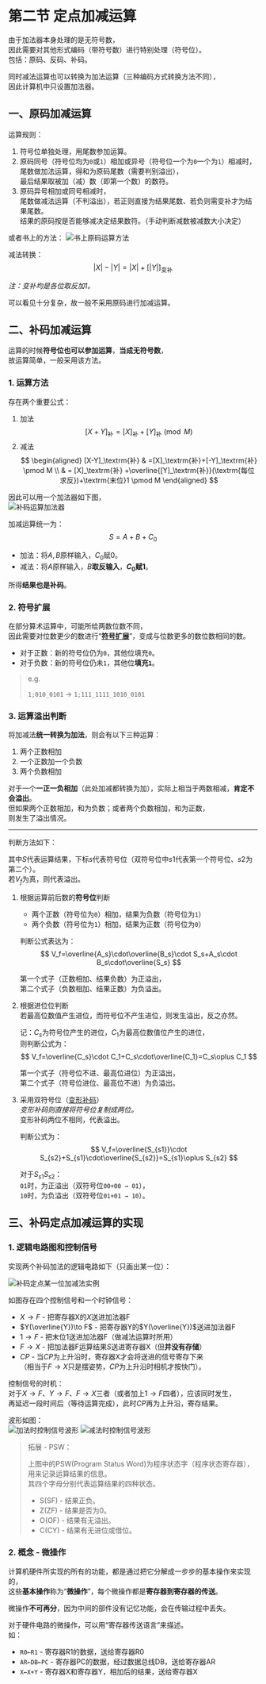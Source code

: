 # 第二节 定点加减运算

由于加法器本身处理的是无符号数，  
因此需要对其他形式编码（带符号数）进行特别处理（符号位）。  
包括：原码、反码、补码。

同时减法运算也可以转换为加法运算（三种编码方式转换方法不同），  
因此计算机中只设置加法器。

## 一、原码加减运算

运算规则：

1. 符号位单独处理，用尾数参加运算。
2. 原码同号（符号位均为`0`或`1`）相加或异号（符号位一个为`0`一个为`1`）相减时，  
   尾数做加法运算，得和为原码尾数（需要判别溢出），  
   最后结果取被加（减）数（即第一个数）的数符。
3. 原码异号相加或同号相减时，  
   尾数做减法运算（不判溢出），若正则直接为结果尾数、若负则需变补才为结果尾数。  
   结果的原码按是否能够减决定结果数符。（手动判断减数被减数大小决定）

或者书上的方法：
![书上原码运算方法](images/4.2.Machine_Arithmetic-2--03-20_14-34-13.png)  

减法转换：
$$
|X|-|Y| = |X| + [|Y|]_\textrm{变补}
$$

*注：变补均是各位取反加$1$。*

可以看见十分复杂，故一般不采用原码进行加减运算。

## 二、补码加减运算

运算的时候**符号位也可以参加运算**，**当成无符号数**，  
故运算简单，一般采用该方法。

### 1. 运算方法

存在两个重要公式：

1. 加法
   $$
   [X+Y]_\textrm{补}=[X]_\textrm{补}+[Y]_\textrm{补} \pmod M
   $$
2. 减法
   $$
   \begin{aligned}
   [X-Y]_\textrm{补} & =[X]_\textrm{补}+[-Y]_\textrm{补} \pmod M \\ & = [X]_\textrm{补}   +\overline{[Y]_\textrm{补}}(\textrm{每位求反})+\textrm{末位}1 \pmod M
   \end{aligned}
   $$

因此可以用一个加法器如下图，  
![补码运算加法器](images/4.2.Machine_Arithmetic-2--03-20_14-37-16.png)  

加减运算统一为：
$$
S=A+B+C_0
$$

* 加法：将$A,B$原样输入，$C_0$赋$0$。
* 减法：将$A$原样输入，$B$**取反输入**，**$C_0$赋$1$**。

所得**结果也是补码**。

### 2. 符号扩展

在部分算术运算中，可能所给两数位数不同，  
因此需要对位数更少的数进行“[**符号扩展**](../../Ep.2%20数据的机器层次表示/2.3%20十进制、非数值和类型转换/2.3-Data_Representation-3_4_5.md#三类型转换)”，变成与位数更多的数位数相同的数。

* 对于正数：新的符号位仍为`0`，其他位填充`0`。
* 对于负数：新的符号位仍未`1`，其他位**填充`1`**。

> e.g.
>
> `1;010_0101` → `1;111_1111_1010_0101`

### 3. 运算溢出判断

将加减法**统一转换为加法**，则会有以下三种运算：

1. 两个正数相加
2. 一个正数加一个负数
3. 两个负数相加

对于一个**一正一负相加**（此处加减都转换为加），实际上相当于两数相减，**肯定不会溢出**。  
但如果两个正数相加，和为负数；或者两个负数相加，和为正数，  
则发生了溢出情况。

---

判断方法如下：

其中$S$代表运算结果，下标$s$代表符号位（双符号位中$s1$代表第一个符号位、$s2$为第二个）。  
若$V_f$为真，则代表溢出。

1. 根据运算前后数的**符号位**判断
   * 两个正数（符号位为`0`）相加，结果为负数（符号位为`1`）
   * 两个负数（符号位为`1`）相加，结果为正数（符号位为`0`）

   判断公式表达为：
   $$
   V_f=\overline{A_s}\cdot\overline{B_s}\cdot S_s+A_s\cdot B_s\cdot\overline{S_s}
   $$

   第一个式子（正数相加、结果负数）为正溢出，  
   第二个式子（负数相加、结果正数）为负溢出。
2. 根据进位位判断  
   若最高位数值产生进位，而符号位不产生进位，则发生溢出，反之亦然。

   记：$C_s$为符号位产生的进位，$C_1$为最高位数值位产生的进位，  
   则判断公式为：
   $$
   V_f=\overline{C_s}\cdot C_1+C_s\cdot\overline{C_1}=C_s\oplus C_1
   $$

   第一个式子（符号位不进、最高位进位）为正溢出，  
   第二个式子（符号位进位、最高位不进）为负溢出。
3. 采用双符号位（[变形补码](../../Ep.2%20数据的机器层次表示/2.1%20数值数据的表示/2.1-Data_Representation-1.md#2-变形补码)）  
   *变形补码则直接将符号位复制成两位。*  
   变形补码两位不相同，代表溢出。

   判断公式为：
   $$
   V_f=\overline{S_{s1}}\cdot S_{s2}+S_{s1}\cdot\overline{S_{s2}}=S_{s1}\oplus S_{s2}
   $$

   对于$S_{s1} S_{s2}$：  
   `01`时，为正溢出（双符号位`00+00 → 01`），  
   `10`时，为负溢出（双符号位`01+01 → 10`）。

## 三、补码定点加减运算的实现

### 1. 逻辑电路图和控制信号

实现两个补码加法的逻辑电路如下（只画出某一位）：

![补码定点某一位加减法实例](images/4.2.Machine_Arithmetic-2--03-17_08-45-11.png)

如图存在四个控制信号和一个时钟信号：

* $X\to F$ - 把寄存器X的$X$送进加法器F
* $Y(\overline{Y})\to F$ - 把寄存器Y的$Y(\overline{Y})$送进加法器F
* $1 \to F$ - 把末位1送进加法器F（做减法运算时所用）
* $F\to X$ - 把加法器F运算结果$S$送进寄存器X（但**并没有存储**）
* $CP$ - 当$CP$为上升沿时，寄存器X才会将送进的信号寄存下来  
  （相当于$F\to X$只是摆姿势，$CP$为上升沿时相机才按快门）。

控制信号的时机：  
对于$X\to F$、$Y \to F$、$F \to X$三者（或者加上$1\to F$四者），应该同时发生，  
再延迟一段时间后（等待运算完成），此时$CP$再为上升沿，寄存结果。

波形如图：  
![加法时控制信号波形](images/4.2.Machine_Arithmetic-2--03-17_08-52-51.png) ![减法时控制信号波形](images/4.2.Machine_Arithmetic-2--03-20_15-34-03.png)

> 拓展 - PSW：
>
> 上图中的PSW(Program Status Word)为程序状态字（程序状态寄存器），用来记录运算结果的信息。  
> 其四个字母分别代表运算结果的四种状态。
>
> * S(SF) - 结果正负。
> * Z(ZF) - 结果是否为0。
> * O(OF) - 结果有无溢出。
> * C(CY) - 结果有无进位或借位。

### 2. 概念 - 微操作

计算机硬件所实现的所有的功能，都是通过把它分解成一步步的基本操作来实现的，  
这些**基本操作**称为“**微操作**”，每个微操作都是**寄存器到寄存器的传送**。

微操作**不可再分**，因为中间的部件没有记忆功能，会在传输过程中丢失。

对于硬件电路的微操作，可以用“寄存器传送语言”来描述。  
如：

* `R0←R1` - 寄存器R1的数据，送给寄存器R0
* `AR←DB←PC` - 寄存器PC的数据，经过数据总线DB，送给寄存器AR
* `X←X+Y` - 寄存器X和寄存器Y，相加后的结果，送给寄存器X
